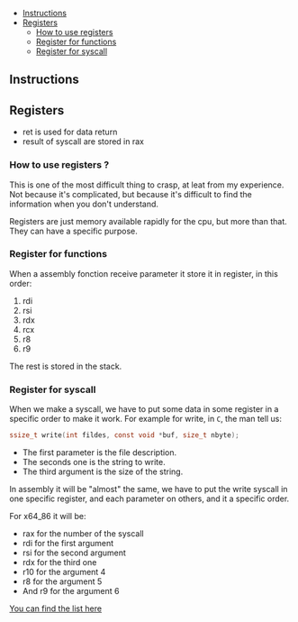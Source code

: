 - [Instructions](#instructions)
- [Registers](#registers)
  - [How to use registers](#how-to-use-registers)
  - [Register for functions](#register-for-functions)
  - [Register for syscall](#register-for-syscall)

## Instructions

## Registers

* ret is used for data return
* result of syscall are stored in rax

### How to use registers ?

This is one of the most difficult thing to crasp, at leat from my experience.
Not because it's complicated, but because it's difficult to find the information
when you don't understand.

Registers are just memory available rapidly for the cpu, but more than that.
They can have a specific purpose.

### Register for functions

When a assembly fonction receive parameter
it store it in register, in this order:

1. rdi
1. rsi
1. rdx
1. rcx
1. r8
1. r9

The rest is stored in the stack.

### Register for syscall

When we make a syscall, we have to put some data in some register in a specific
order to make it work. For example for write, in `C`, the man tell us:

```c
ssize_t write(int fildes, const void *buf, size_t nbyte);
```

* The first parameter is the file description.
* The seconds one is the string to write.
* The third argument is the size of the string.

In assembly it will be "almost" the same, we have to put the write syscall in
one specific register, and each parameter on others, and it a specific order.

For x64_86 it will be:
* rax for the number of the syscall
* rdi for the first argument
* rsi for the second argument
* rdx for the third one
* r10 for the argument 4
* r8 for the argument 5
* And r9 for the argument 6

[You can find the list here](https://chromium.googlesource.com/chromiumos/docs/+/master/constants/syscalls.md#calling-conventions)